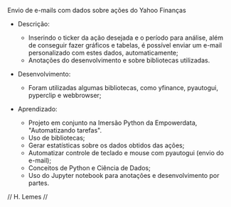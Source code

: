 Envio de e-mails com dados sobre ações do Yahoo Finanças

- Descrição:
  - Inserindo o ticker da ação desejada e o período para análise, além de conseguir fazer gráficos e tabelas, é possível enviar um e-mail personalizado com estes dados, automaticamente;
  - Anotações do desenvolvimento e sobre bibliotecas utilizadas.
 
- Desenvolvimento:
  - Foram utilizadas algumas bibliotecas, como yfinance, pyautogui, pyperclip e webbrowser;

- Aprendizado:
  - Projeto em conjunto na Imersão Python da Empowerdata, "Automatizando tarefas".
  - Uso de bibliotecas;
  - Gerar estatísticas sobre os dados obtidos das ações;
  - Automatizar controle de teclado e mouse com pyautogui (envio do e-mail);
  - Conceitos de Python e Ciência de Dados;
  - Uso do Jupyter notebook para anotações e desenvolvimento por partes.
   
 // H. Lemes //

